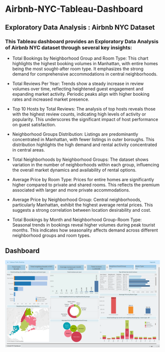 # Airbnb-NYC-Tableau-Dashboard
## Exploratory Data Analysis : Airbnb NYC Dataset

### This Tableau dashboard provides an Exploratory Data Analysis of Airbnb NYC dataset through several key insights:

* Total Bookings by Neighborhood Group and Room Type: This chart highlights the highest booking volumes in Manhattan, with entire homes being the most sought-after room type. It emphasizes the strong demand for 
  comprehensive accommodations in central neighborhoods.

* Total Reviews Per Year: Trends show a steady increase in review volumes over time, reflecting heightened guest engagement and expanding market activity. Periodic peaks align with higher booking rates and 
  increased market presence.

* Top 10 Hosts by Total Reviews: The analysis of top hosts reveals those with the highest review counts, indicating high levels of activity or popularity. This underscores the significant impact of host performance 
  on guest satisfaction.

* Neighborhood Groups Distribution: Listings are predominantly concentrated in Manhattan, with fewer listings in outer boroughs. This distribution highlights the high demand and rental activity concentrated in 
  central areas.

* Total Neighborhoods by Neighborhood Groups: The dataset shows variation in the number of neighborhoods within each group, influencing the overall market dynamics and availability of rental options.

* Average Price by Room Type: Prices for entire homes are significantly higher compared to private and shared rooms. This reflects the premium associated with larger and more private accommodations.

* Average Price by Neighborhood Group: Central neighborhoods, particularly Manhattan, exhibit the highest average rental prices. This suggests a strong correlation between location desirability and cost.

* Total Bookings by Month and Neighborhood Group-Room Type: Seasonal trends in bookings reveal higher volumes during peak tourist months. This indicates how seasonality affects demand across different neighborhood 
  groups and room types.

## Dashboard
![Alt Text](https://github.com/TechExplorer-AK/Airbnb-NYC-Tableau-Dashboard/blob/main/Screenshot.png?raw=true)



